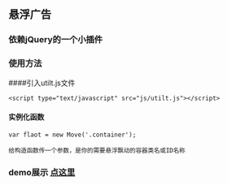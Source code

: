 ## 悬浮广告
### 依赖jQuery的一个小插件

### 使用方法

####引入utilt.js文件

    <script type="text/javascript" src="js/utilt.js"></script>
    
#### 实例化函数
    
    var flaot = new Move('.container');

    给构造函数传一个参数，是你的需要悬浮飘动的容器类名或ID名称

### demo展示 <a href="https://newyoung21.github.io/float/">点这里</a>